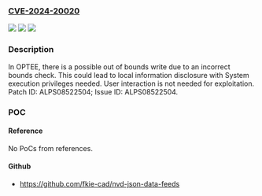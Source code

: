 ### [CVE-2024-20020](https://cve.mitre.org/cgi-bin/cvename.cgi?name=CVE-2024-20020)
![](https://img.shields.io/static/v1?label=Product&message=MT2713%2C%20MT2715%2C%20MT8173%2C%20MT8188%2C%20MT8195%2C%20MT8390%2C%20MT8395&color=blue)
![](https://img.shields.io/static/v1?label=Version&message=Android%2013.0%20&color=brightgreen)
![](https://img.shields.io/static/v1?label=Vulnerability&message=Information%20Disclosure&color=brightgreen)

### Description

In OPTEE, there is a possible out of bounds write due to an incorrect bounds check. This could lead to local information disclosure with System execution privileges needed. User interaction is not needed for exploitation. Patch ID: ALPS08522504; Issue ID: ALPS08522504.

### POC

#### Reference
No PoCs from references.

#### Github
- https://github.com/fkie-cad/nvd-json-data-feeds

